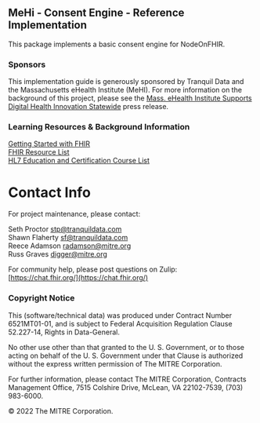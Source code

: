 ## MeHi - Consent Engine - Reference Implementation

This package implements a basic consent engine for NodeOnFHIR.



### Sponsors  

This implementation guide is generously sponsored by Tranquil Data and the Massachusetts eHealth Institute (MeHI). For more information on the background of this project, please see the [Mass. eHealth Institute Supports Digital Health Innovation Statewide](https://masstech.org/press-releases/mass-ehealth-institute-supports-digital-health-innovation-statewide) press release.  


### Learning Resources & Background Information  

[Getting Started with FHIR](http://hl7.org/fhir/modules.html)  
[FHIR Resource List](https://www.hl7.org/fhir/resourcelist.html)  
[HL7 Education and Certification Course List](http://www.hl7.org/implement/courseList.cfm?ref=nav)  

# Contact Info  

For project maintenance, please contact:    

Seth Proctor <stp@tranquildata.com>  
Shawn Flaherty <sf@tranquildata.com>    
Reece Adamson <radamson@mitre.org>  
Russ Graves <digger@mitre.org>

For community help, please post questions on Zulip:  
[https://chat.fhir.org/](https://chat.fhir.org/)  

### Copyright Notice  

This (software/technical data) was produced under Contract Number 6521MT01-01, and is subject to Federal Acquisition Regulation Clause 52.227-14, Rights in Data-General.

No other use other than that granted to the U. S. Government, or to those acting on behalf of the U. S. Government under that Clause is authorized without the express written permission of The MITRE Corporation.

For further information, please contact The MITRE Corporation, Contracts Management Office, 7515 Colshire Drive, McLean, VA 22102-7539, (703) 983-6000.

&copy; 2022 The MITRE Corporation.
